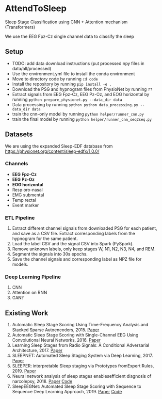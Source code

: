 # AttendToSleep
Sleep Stage Classification using CNN + Attention mechanism (Transformers)



We use the EEG Fpz-Cz single channel data to classify the sleep



## Setup

- TODO: add data download instructions (put processed npy files in data/all/processed)
- Use the environment.yml file to install the conda environment
- Move to directory code by running ```cd code```
- Install the repository by running ```pip install -e .```
- Download the PSG and hypnogram files from PhysioNet by running ```??```
- Extract signals from EEG Fpz-Cz, EEG Pz-Oz, and EOG horizontal by running ```python prepare_physionet.py --data_dir data```
- Data processing by running ```python python data_processing.py --data_dir data```
- train the cnn-only model by running ```python helper/runner_cnn.py```
- train the final model by running ```python helper/runner_cnn_seq2seq.py```

## Datasets

We are using the expanded Sleep-EDF database from https://physionet.org/content/sleep-edfx/1.0.0/

### Channels
- **EEG Fpz-Cz**
- **EEG Pz-Oz**
- **EOG horizontal**
- Resp oro-nasal
- EMG submental
- Temp rectal
- Event marker

### ETL Pipeline
1. Extract different channel signals from downloaded PSG for each patient, and save as a CSV file. Extract corresponding labels from the hypnogram for the same patient.
2. Load the label CSV and the signal CSV into Spark (PySpark). 
3. Remove unknown labels, only keep stages W, N1, N2, N3, N4, and REM.
4. Segment the signals into 30s epochs.
5. Save the channel signals and corresponding label as NPZ file for models.

### Deep Learning Pipeline
1. CNN
2. Attention on RNN
3. GAN?

## Existing Work

1. Automatic Sleep Stage Scoring Using Time-Frequency Analysis and Stacked Sparse Autoencoders, 2015. [Paper](https://www.ncbi.nlm.nih.gov/pubmed/26464268) 
2. Automatic Sleep Stage Scoring with Single-Channel EEG Using Convolutional Neural Networks, 2016. [Paper](https://arxiv.org/pdf/1610.01683.pdf)
3. Learning Sleep Stages from Radio Signals: A Conditional Adversarial Architecture, 2017. [Paper](http://proceedings.mlr.press/v70/zhao17d/zhao17d.pdf)
4. SLEEPNET: Automated Sleep Staging System via Deep Learning, 2017. [Paper](https://arxiv.org/pdf/1707.08262.pdf)
5. SLEEPER: interpretable Sleep staging via Prototypes fromExpert Rules, 2019. [Paper](https://arxiv.org/pdf/1910.06100.pdf)
6. Neural network analysis of sleep stages enablesefficient diagnosis of narcolepsy, 2018. [Paper](https://www.nature.com/articles/s41467-018-07229-3.pdf) [Code](https://github.com/Stanford-STAGES/stanford-stages)
7. SleepEEGNet: Automated Sleep Stage Scoring with Sequence to Sequence Deep Learning Approach, 2019. [Paper](https://arxiv.org/pdf/1903.02108.pdf) [Code](https://github.com/SajadMo/SleepEEGNet)

